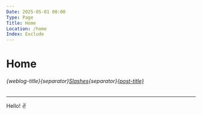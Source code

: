 ```yaml
---
Date: 2025-05-01 00:00
Type: Page
Title: Home
Location: /home
Index: Exclude
---
```


# Home

###### {weblog-title}{separator}[Slashes](/slashes){separator}[{post-title}]({location})

---

Hello! ✌️

